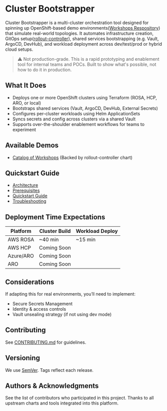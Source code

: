 # Cluster Bootstrapper

Cluster Bootstrapper is a multi-cluster orchestration tool designed for spinning up OpenShift-based demo environments([Workshops Respository](https://github.com/poc-examples/workshops)) that simulate real-world topologies. It automates infrastructure creation, GitOps setup([rollout-controller](https://github.com/poc-examples/charts/tree/main/charts/rollout-controller)), shared services bootstrapping (e.g. Vault, ArgoCD, DevHub), and workload deployment across dev/test/prod or hybrid cloud setups.

>⚠️ Not production-grade. 
> This is a rapid prototyping and enablement tool for internal teams and POCs. Built to show what's possible, not how to do it in production.

## What It Does

- Deploys one or more OpenShift clusters using Terraform (ROSA, HCP, ARO, or local)
- Bootstraps shared services (Vault, ArgoCD, DevHub, External Secrets)
- Configures per-cluster workloads using Helm ApplicationSets
- Syncs secrets and config across clusters via a shared Vault
- Supports over-the-shoulder enablement workflows for teams to experiment

## Available Demos

- [Catalog of Workshops](https://poc-examples.github.io/cluster-bootstrapper/workshops/index.html) (Backed by rollout-controller chart)

## Quickstart Guide
- [Architecture](https://poc-examples.github.io/cluster-bootstrapper/quickstart/architecture.html)
- [Prerequisites](https://poc-examples.github.io/cluster-bootstrapper/quickstart/prerequisites.html)
- [Quickstart Guide](https://poc-examples.github.io/cluster-bootstrapper/quickstart/quickstart.html)
- [Troubleshooting](https://poc-examples.github.io/cluster-bootstrapper/quickstart/troubleshooting.html)

## Deployment Time Expectations
| Platform | Cluster Build | Workload Deploy |
| -------- | ------------- | --------------- |
| AWS ROSA | ~40 min       | ~15 min         | 
| AWS HCP  | Coming Soon   |                 |
| Azure/ARO| Coming Soon   |                 |
| ARO      | Coming Soon   |                 |

## Considerations

If adapting this for real environments, you’ll need to implement:
- Secure Secrets Management
- Identity & access controls
- Vault unsealing strategy (if not using dev mode)

## Contributing

See [CONTRIBUTING.md](https://github.com/poc-examples/cluster-bootstrapper/blob/main/CONTRIBUTING.md) for guidelines.

## Versioning

We use [SemVer](https://semver.org/ ). Tags reflect each release.

## Authors & Acknowledgments

See the list of contributors who participated in this project.
Thanks to all upstream charts and tools integrated into this platform.
